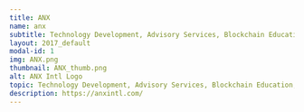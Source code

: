 ```yaml
---
title: ANX
name: anx
subtitle: Technology Development, Advisory Services, Blockchain Education, Digital Marketing and Recruitment Services
layout: 2017_default
modal-id: 1
img: ANX.png
thumbnail: ANX_thumb.png
alt: ANX Intl Logo
topic: Technology Development, Advisory Services, Blockchain Education, Digital Marketing and Recruitment Services
description: https://anxintl.com/
---
```

